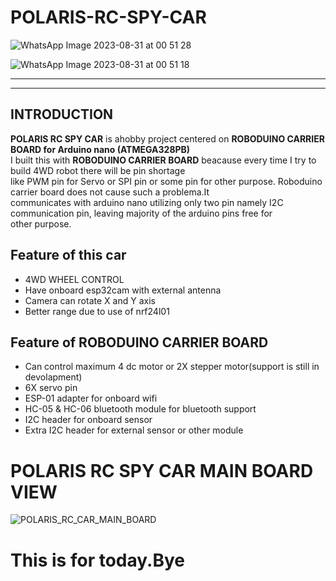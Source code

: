# POLARIS-RC-SPY-CAR
![WhatsApp Image 2023-08-31 at 00 51 28](https://github.com/PolarisArm/POLARIS-RC-SPY-CAR/assets/143507006/2c2d8060-1286-438a-b7cf-dc354a2e3d71)

![WhatsApp Image 2023-08-31 at 00 51 18](https://github.com/PolarisArm/POLARIS-RC-SPY-CAR/assets/143507006/fe50a6dd-9510-4460-bf6b-7d13b98b820f)
________________________________________________________________________________________________________________________________________________
________________________________________________________________________________________________________________________________________________

## INTRODUCTION

__POLARIS RC SPY CAR__ is ahobby project centered on __ROBODUINO CARRIER BOARD for Arduino nano (ATMEGA328PB)__<br>
I built this with __ROBODUINO CARRIER BOARD__ beacause every time I try to build 4WD robot there will be pin shortage <br>
like PWM pin for Servo or SPI pin or some pin for other purpose. Roboduino carrier board does not cause such a problema.It<br>
communicates with arduino nano utilizing only two pin namely I2C communication pin, leaving majority of the arduino pins free for <br>
other purpose.

## Feature of this car
* 4WD WHEEL CONTROL
* Have onboard esp32cam with external antenna
* Camera can rotate X and Y axis
* Better range due to use of nrf24l01

## Feature of ROBODUINO CARRIER BOARD
* Can control maximum 4 dc motor or 2X stepper motor(support is still in devolapment)
* 6X servo pin
* ESP-01 adapter for onboard wifi
* HC-05 & HC-06 bluetooth module for bluetooth support
* I2C header for onboard sensor
* Extra I2C header for external sensor or other module
# POLARIS RC SPY CAR MAIN BOARD VIEW
![POLARIS_RC_CAR_MAIN_BOARD](https://github.com/PolarisArm/POLARIS-RC-SPY-CAR/assets/143507006/5d4a7bd9-1cbc-4869-acda-720d7806103e)

# This is for today.Bye

  
  
